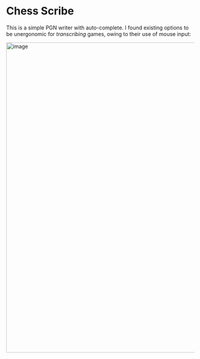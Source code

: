 # Chess Scribe

This is a simple PGN writer with auto-complete. I found existing options to be unergonomic for *transcribing* games, owing to their use of mouse input:

<img width="828" alt="image" src="https://user-images.githubusercontent.com/8635304/235411099-73560751-93e7-4dbc-baf4-fc55c57ffa52.png">
